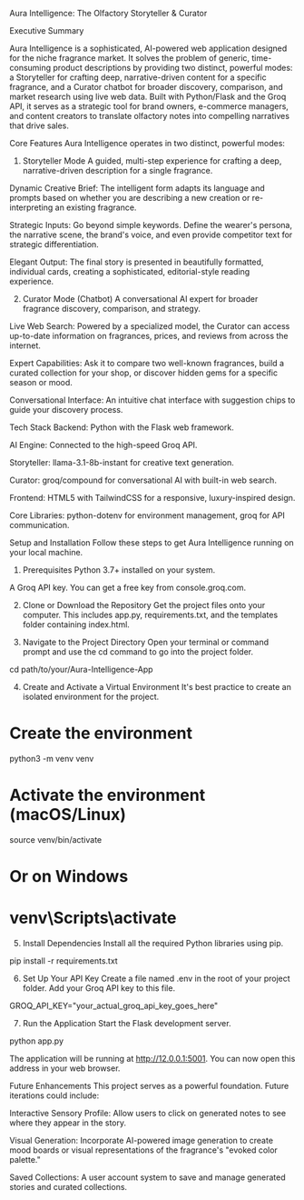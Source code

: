 Aura Intelligence: The Olfactory Storyteller & Curator

Executive Summary

Aura Intelligence is a sophisticated, AI-powered web application designed for the niche fragrance market. It solves the problem of generic, time-consuming product descriptions by providing two distinct, powerful modes: a Storyteller for crafting deep, narrative-driven content for a specific fragrance, and a Curator chatbot for broader discovery, comparison, and market research using live web data. Built with Python/Flask and the Groq API, it serves as a strategic tool for brand owners, e-commerce managers, and content creators to translate olfactory notes into compelling narratives that drive sales.

Core Features
Aura Intelligence operates in two distinct, powerful modes:

1. Storyteller Mode
A guided, multi-step experience for crafting a deep, narrative-driven description for a single fragrance.

Dynamic Creative Brief: The intelligent form adapts its language and prompts based on whether you are describing a new creation or re-interpreting an existing fragrance.

Strategic Inputs: Go beyond simple keywords. Define the wearer's persona, the narrative scene, the brand's voice, and even provide competitor text for strategic differentiation.

Elegant Output: The final story is presented in beautifully formatted, individual cards, creating a sophisticated, editorial-style reading experience.

2. Curator Mode (Chatbot)
A conversational AI expert for broader fragrance discovery, comparison, and strategy.

Live Web Search: Powered by a specialized model, the Curator can access up-to-date information on fragrances, prices, and reviews from across the internet.

Expert Capabilities: Ask it to compare two well-known fragrances, build a curated collection for your shop, or discover hidden gems for a specific season or mood.

Conversational Interface: An intuitive chat interface with suggestion chips to guide your discovery process.

Tech Stack
Backend: Python with the Flask web framework.

AI Engine: Connected to the high-speed Groq API.

Storyteller: llama-3.1-8b-instant for creative text generation.

Curator: groq/compound for conversational AI with built-in web search.

Frontend: HTML5 with TailwindCSS for a responsive, luxury-inspired design.

Core Libraries: python-dotenv for environment management, groq for API communication.

Setup and Installation
Follow these steps to get Aura Intelligence running on your local machine.

1. Prerequisites
Python 3.7+ installed on your system.

A Groq API key. You can get a free key from console.groq.com.

2. Clone or Download the Repository
Get the project files onto your computer. This includes app.py, requirements.txt, and the templates folder containing index.html.

3. Navigate to the Project Directory
Open your terminal or command prompt and use the cd command to go into the project folder.

cd path/to/your/Aura-Intelligence-App

4. Create and Activate a Virtual Environment
It's best practice to create an isolated environment for the project.

# Create the environment
python3 -m venv venv

# Activate the environment (macOS/Linux)
source venv/bin/activate

# Or on Windows
# venv\Scripts\activate

5. Install Dependencies
Install all the required Python libraries using pip.

pip install -r requirements.txt

6. Set Up Your API Key
Create a file named .env in the root of your project folder. Add your Groq API key to this file.

GROQ_API_KEY="your_actual_groq_api_key_goes_here"

7. Run the Application
Start the Flask development server.

python app.py

The application will be running at http://12.0.0.1:5001. You can now open this address in your web browser.

Future Enhancements
This project serves as a powerful foundation. Future iterations could include:

Interactive Sensory Profile: Allow users to click on generated notes to see where they appear in the story.

Visual Generation: Incorporate AI-powered image generation to create mood boards or visual representations of the fragrance's "evoked color palette."

Saved Collections: A user account system to save and manage generated stories and curated collections.
